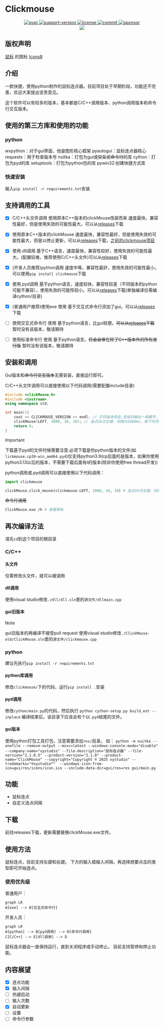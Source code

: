 # Clickmouse

<div align = "center">
    <a href="https://pypi.org/project/ClickMouse/">
        <img src="https://img.shields.io/pypi/v/clickMouse.svg" 
        alt="pypi">
    </a>
    <a href="https://img.shields.io/pypi/pyversions/ClickMouse">
        <img src="https://img.shields.io/pypi/pyversions/ClickMouse" alt="support-version">
    </a>
    <a href="https://github.com/gaogaotiantian/viztracer/blob/master/LICENSE">
        <img src="https://img.shields.io/github/license/xystudio889/pyclickmouse" alt="license">
    </a>
    <a href="https://github.com/xystudio889/pyclickmouse/commits/master">
        <img src="https://img.shields.io/github/last-commit/xystudio889/pyclickmouse/master" alt="commit">
    </a>
    <a href="https://github.com/sponsors/xystudio889">
        <img src="https://img.shields.io/badge/%E2%9D%A4-Sponsor%20me-%23c96198?style=flat&logo=GitHub"
            alt="sponsor">
    </a>
    <br />
    <a href="https://github.com/xystudio889/clickmouse/releases">
        <img src="https://img.shields.io/badge/点击下载-旧版本clickmouse-536af5?color=63eafa&logoColor=white">
    </a>
</div>

## 版权声明
<a target="_blank" href="https://icons8.com/icon/13347/mouse">鼠标</a> 的图标 <a target="_blank" href="https://icons8.com">Icons8</a>

## 介绍
一款快捷，使用python制作的鼠标连点器。目前项目处于早期阶段，功能还不完善，欢迎大家提出宝贵意见。

这个软件可以有较多的版本，基本都是C/C++调用版本、python调用版本和命令行交互版本。

## 使用的第三方库和使用的功能
### python
wxpython：对于gui界面，他是图形核心框架
pyautogui：鼠标连点器核心
requests：用于检查版本号
nuitka：打包为gui或~~交互式命令行~~的库
cython：打包为pyd的库
setuptools：打包为python包的库
pywin32:创建快捷方式库
### 快速安装
输入`pip install -r requirements.txt`安装

## 支持调用的工具
- [x] C/C++头文件调用 使用原本C++版本的clickMouse改装而来 速度最快，兼容性最好，但是使用失效的可能性最大。可以从[releases](https://github.com/xystudio889/pyClickMouse)下载
- [x] 使用原本C++版本的clickMouse 速度最快，兼容性最好，但是使用失效的可能性最大，但是以停止更新，可以从[releases](https://github.com/xystudio889/pyClickMouse)下载，[之前的clickmouse项目](https://github.com/xystudio889/ClickMouse)
- [x] 使用.dll调用 基于C++语言，速度最快，兼容性较好，使用失效的可能性最大。(配置较难，推荐使用C/C++头文件)可以从[releases](https://github.com/xystudio889/pyClickMouse)下载
- [x] (开发人员推荐)python调用 速度中等，兼容性最好，使用失效的可能性最小。可以使用`pip install clickmouse`下载
- [x] 使用.pyd调用 基于python语言，速度较快，兼容性较差（不同版本的python可能不兼容），使用失效的可能性较小。可以从[releases](https://github.com/xystudio889/pyClickMouse)下载(单独编译仅需编译cython/目录)
- [x] (普通用户推荐)使用exe 使用 基于交互式命令行添加了gui。可以从[releases](https://github.com/xystudio889/pyClickMouse)下载
- [ ] 使用交互式命令行 使用 基于python语言，比gui轻便。~~可以从[releases](https://github.com/xystudio889/pyClickMouse)下载~~ 暂时没有该版本，敬请期待
- [ ] 使用标准命令行 使用 基于python语言。~~将会自带在除了C++版本外的所有发行版~~ 暂时没有该版本，敬请期待


## 安装和调用
Gui版本和~~命令行交互版本~~无需安装，直接运行即可。

C/C++头文件调用可以直接使用以下代码调用(需要配置include目录)
```C++
#include <clickMouse.h>
#include <iostream>
using namespace std;

int main(){
    cout << CLICKMOUSE_VERSION << endl; // 打印版本信息,若成功输出一串数字，则安装成功
    clickMouse(LEFT, 1000, 10, 10); // 连点10次左键，间隔为1000ms，按下时间为10ms，
    return 0;
}
```

> [!IMPORTANT]
> 下载基于pyd的文件时候需要注意:必须下载是你python版本的文件(如`lickmouse.cp39-win_amd64.pyd`)仅支持python3.9(cp后面的是版本，如果你使用python3.13以后的版本，不需要下载后面有t的版本(除非你使用free thread开发))

python调用或.pyd调用可以直接使用以下代码调用：
```python
import clickmouse

clickMouse.click_mouse(clickmouse.LEFT, 1000, 10, 10) # 连点10次左键，间隔为1000ms，按下时间为10ms，
```
~~命令行调用~~
```bash
ClickMouse.exe /h # 查看帮助
```
## 再次编译方法
请先`cd`到这个项目的根目录
### C/C++
#### 头文件
仅需修改头文件，就可以被调用
#### dll调用
使用visual studio修改`./dll/dll.sln`里的`源文件/dllmain.cpp`
#### gui旧版本
>[!NOTE]
>gui旧版本的再编译不接受pull request
使用visual studio修改`./ClickMouse-old/ClickMouse.sln`里的`源文件/clickmouse.cpp`
### python
建议先执行`pip install -r requirements.txt`
#### python库调用
修改`clickmouse/`下的代码，运行`pip install .`安装
#### pyd调用
修改`cython/main.py`的代码，然后执行
```python cython-setup.py build_ext --inplace```
编译结束后，该目录下应该会有个以`.pyd`结尾的文件。
#### gui版本
使用python打包工具打包，注意需要添加`res/`目录。
如：
`python -m nuitka --onefile --remove-output --msvc=latest --windows-console-mode="disable"  --company-name="xystudio" --file-description="鼠标连点器" --file-version="2.1.0.5" --product-version="2.1.0" --product-name="ClickMouse" --copyright="Copyright © 2025 xystudio" --trademarks="®xystudio™"  --windows-icon-from-ico=gui/res/icons/icon.ico --include-data-dir=gui/res=res gui/main.py`

## 功能
- 鼠标连点
- 自定义连点间隔

## 下载
前往releases下载，更新需要替换clickMouse.exe文件。

## 使用方法
鼠标连点，目前支持左键和右键。
下方的输入框输入间隔，再选择想要点击的类型即可开始连点。

### 使用优先级
普通用户：
```mermaid
graph LR
A[exe] --> B[交互式命令行]
```
开发人员：
```mermaid
graph LR
A[python] --> B[pyd调用] --> D[命令行调用]
C[C/C++] --> E[dll调用] --> D
```
鼠标连点器会一直保持运行，直到关闭程序或手动停止。
目前支持暂停和停止功能。
## 内容展望
- [x] 连点功能
- [x] 输入间隔
- [ ] 热键启动
- [ ] 输入次数
- [x] 自动更新
- [ ] 设置
- [ ] 命令行参数
